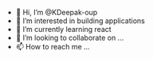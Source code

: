 - 👋 Hi, I’m @KDeepak-oup
- 👀 I’m interested in building applications
- 🌱 I’m currently learning react
- 💞️ I’m looking to collaborate on ...
- 📫 How to reach me ...

<!---
KDeepak-oup/KDeepak-oup is a ✨ special ✨ repository because its `README.md` (this file) appears on your GitHub profile.
You can click the Preview link to take a look at your changes.
--->
